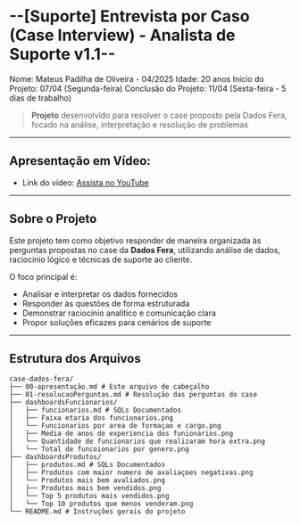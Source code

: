 # --[Suporte] Entrevista por Caso (Case Interview) - Analista de Suporte v1.1--
Nome: Mateus Padilha de Oliveira - 04/2025
Idade: 20 anos
Início do Projeto: 07/04 (Segunda-feira) 
Conclusão do Projeto: 11/04 (Sexta-feira - 5 dias de trabalho)


> **Projeto** desenvolvido para resolver o case proposto pela Dados Fera, focado na análise, interpretação e resolução de problemas

---

## Apresentação em Vídeo:
- Link do vídeo: [Assista no YouTube](https://youtube.com/seu-link-aqui)

---

## Sobre o Projeto

Este projeto tem como objetivo responder de maneira organizada às perguntas propostas no case da **Dados Fera**, utilizando análise de dados, raciocínio lógico e técnicas de suporte ao cliente.

O foco principal é:
- Analisar e interpretar os dados fornecidos
- Responder às questões de forma estruturada
- Demonstrar raciocínio analítico e comunicação clara
- Propor soluções eficazes para cenários de suporte

---

## Estrutura dos Arquivos

```plaintext
case-dados-fera/
├── 00-apresentação.md # Este arquivo de cabeçalho
├── 01-resolucaoPerguntas.md # Resolução das perguntas do case
├── dashboardsFuncionarios/
│   ├── funcionarios.md # SQLs Documentados
│   ├── Faixa etaria dos funcionarios.png
│   └── Funcionarios por area de formaçao e cargo.png
│   ├── Media de anos de experiencia dos funionarios.png
│   └── Quantidade de funcionarios que realizaram hora extra.png
│   └── Total de funcoionarios por genero.png
├── dashboardsProdutos/
│   ├── produtos.md # SQLs Documentados
│   ├── Produtos com maior numero de avaliaçoes negativas.png
│   └── Produtos mais bem avaliados.png
│   ├── Produtos mais bem vendidos.png
│   └── Top 5 produtos mais vendidos.png
│   └── Top 10 produtos que menos venderam.png
└── README.md # Instruções gerais do projeto
